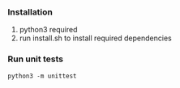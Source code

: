 ### Installation
1. python3 required
2. run install.sh to install required dependencies

### Run unit tests

```
python3 -m unittest
```
